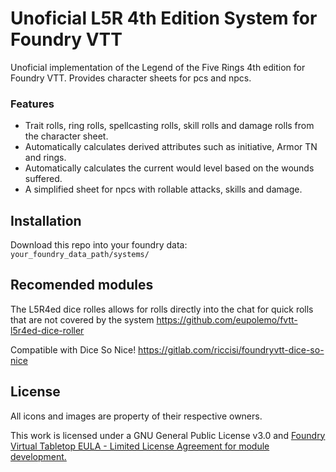 # Unoficial L5R 4th Edition System for Foundry VTT

Unoficial implementation of the Legend of the Five Rings 4th edition for Foundry VTT. Provides character sheets for pcs and npcs.

### Features

- Trait rolls, ring rolls, spellcasting rolls, skill rolls and damage rolls from the character sheet.
- Automatically calculates derived attributes such as initiative, Armor TN and rings.
- Automatically calculates the current would level based on the wounds suffered.
- A simplified sheet for npcs with rollable attacks, skills and damage.


## Installation

Download this repo into your foundry data: `your_foundry_data_path/systems/`

## Recomended modules

The L5R4ed dice rolles allows for rolls directly into the chat for quick rolls that are not covered by the system
https://github.com/eupolemo/fvtt-l5r4ed-dice-roller

Compatible with Dice So Nice!
https://gitlab.com/riccisi/foundryvtt-dice-so-nice

## License

All icons and images are property of their respective owners.

This work is licensed under a GNU General Public License v3.0 and [Foundry Virtual Tabletop EULA - Limited License Agreement for module development.](https://foundryvtt.com/article/license/)